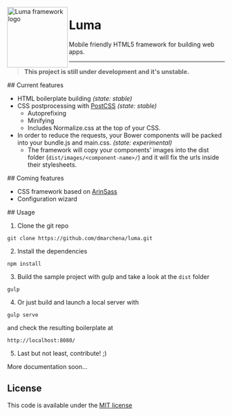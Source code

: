 <img align="left" width="140" height="140"
     title="Luma framework logo"
     src="http://dmarchena.github.io/luma/images/luma-logo.svg">

# Luma

Mobile friendly HTML5 framework for building web apps.

---------

> **This project is still under development and it's unstable.**


## Current features

* HTML boilerplate building _(state: stable)_
* CSS postprocessing with [PostCSS](https://github.com/postcss) _(state: stable)_
  * Autoprefixing
  * Minifying
  * Includes Normalize.css at the top of your CSS.
* In order to reduce the requests, your Bower components will be packed into your bundle.js and main.css. _(state: experimental)_
  * The framework will copy your components' images into the dist  folder (`dist/images/<component-name>/`) and it will fix the urls inside their stylesheets.

## Coming features

* CSS framework based on [ArinSass](https://github.com/dmarchena/arin-sass)
* Configuration wizard

## Usage

1. Clone the git repo

  ```
  git clone https://github.com/dmarchena/luma.git
  ```
2. Install the dependencies

  ```
  npm install
  ```

3. Build the sample project with gulp and take a look at the `dist` folder

  ```
  gulp
  ```
4. Or just build and launch a local server with

  ```
  gulp serve
  ```

  and check the resulting boilerplate at

  ```
  http://localhost:8080/
  ```

5. Last but not least, contribute! ;)

More documentation soon...

## License

This code is available under the [MIT license](https://github.com/dmarchena/html-boilerplate/blob/master/LICENSE)
